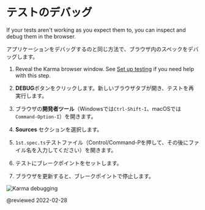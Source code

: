 # テストのデバッグ

If your tests aren't working as you expect them to, you can inspect and debug them in the browser.

アプリケーションをデバッグするのと同じ方法で、ブラウザ内のスペックをデバッグします。

1.  Reveal the Karma browser window.
    See [Set up testing](guide/testing#set-up-testing) if you need help with this step.

1.  **DEBUG**ボタンをクリックします。新しいブラウザタブが開き、テストを再実行します。
2.  ブラウザの**開発者ツール**（Windowsでは`Ctrl-Shift-I`、macOSでは`Command-Option-I`）を開きます。
3.  **Sources** セクションを選択します。
4.  `1st.spec.ts`テストファイル（Control/Command-Pを押して、その後にファイル名を入力してください）を開きます。
5.  テストにブレークポイントをセットします。
6.  ブラウザを更新すると、ブレークポイントで停止します。

<div class="lightbox">

<img alt="Karma debugging" src="generated/images/guide/testing/karma-1st-spec-debug.png">

</div>

<!-- links -->

<!-- external links -->

<!-- end links -->

@reviewed 2022-02-28
